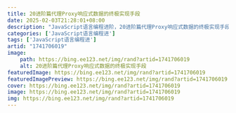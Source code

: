 ```yaml
---
title: 20进阶篇代理Proxy响应式数据的终极实现手段
date: 2025-02-03T21:28:01+08:00
description: "JavaScript语言编程进阶，20进阶篇代理Proxy响应式数据的终极实现手段"
categories: ['JavaScript语言编程进']
tags: ['JavaScript语言编程进']
artid: "1741706019"
image:
    path: https://bing.ee123.net/img/rand?artid=1741706019
    alt: 20进阶篇代理Proxy响应式数据的终极实现手段
featuredImage: https://bing.ee123.net/img/rand?artid=1741706019
featuredImagePreview: https://bing.ee123.net/img/rand?artid=1741706019
cover: https://bing.ee123.net/img/rand?artid=1741706019
image: https://bing.ee123.net/img/rand?artid=1741706019
img: https://bing.ee123.net/img/rand?artid=1741706019
---
```


